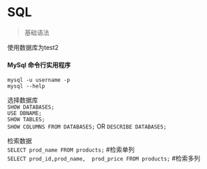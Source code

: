 # SQL
 >基础语法  

使用数据库为test2


#### MySql 命令行实用程序
`mysql -u username -p`  
`mysql --help`

选择数据库  
`SHOW DATABASES;`  
`USE DBNAME;`  
`SHOW TABLES;`  
`SHOW COLUMNS FROM DATABASES;`  OR `DESCRIBE DATABASES;`  

检索数据  
`SELECT prod_name FROM products;` #检索单列  
`SELECT prod_id,prod_name,  prod_price
FROM products;` #检索多列

